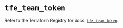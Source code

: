 # `tfe_team_token`

Refer to the Terraform Registry for docs: [`tfe_team_token`](https://registry.terraform.io/providers/hashicorp/tfe/0.43.0/docs/resources/team_token).
